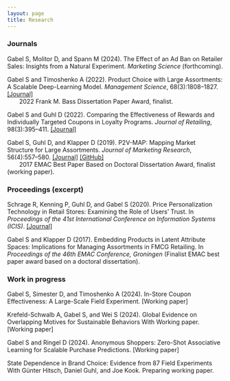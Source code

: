 ```yaml
---
layout: page
title: Research
---
```



### Journals

Gabel S, Molitor D, and Spann M (2024). The Effect of an Ad Ban on Retailer Sales: Insights from a Natural Experiment. _Marketing Science_ (forthcoming).

Gabel S and Timoshenko A (2022). Product Choice with Large Assortments: A Scalable Deep-Learning Model. _Management Science_, 68(3):1808–1827. [[Journal]](https://doi.org/10.1287/mnsc.2021.3969)<br>
&emsp;&emsp;2022 Frank M. Bass Dissertation Paper Award, finalist.

Gabel S and Guhl D (2022). Comparing the Effectiveness of Rewards and Individually Targeted Coupons in Loyalty Programs. _Journal of Retailing_, 98(3):395–411. [[Journal]](https://doi.org/10.1016/j.jretai.2021.08.001)

Gabel S, Guhl D, and Klapper D (2019). P2V-MAP: Mapping Market Structure for Large Assortments. _Journal of Marketing Research_, 56(4):557–580. [[Journal]](https://doi.org/10.1177%2F0022243719833631) [[GitHub]](https://github.com/sbstn-gbl/p2v-map)<br>
&emsp;&emsp;2017 EMAC Best Paper Based on Doctoral Dissertation Award, finalist (working paper).


### Proceedings (excerpt)

Schrage R, Kenning P, Guhl D, and Gabel S (2020). Price Personalization Technology in Retail Stores: Examining the Role of Users’ Trust. In _Proceedings of the 41st International Conference on Information Systems (ICIS)_. [[Journal]](https://aisel.aisnet.org/icis2020/implement_adopt/implement_adopt/7/)

Gabel S and Klapper D (2017). Embedding Products in Latent Attribute Spaces: Implications for Managing Assortments in FMCG Retailing. In _Proceedings of the 46th EMAC Conference, Groningen_ (Finalist EMAC best paper award based on a doctoral dissertation).


### Work in progress

Gabel S, Simester D, and Timoshenko A (2024). In-Store Coupon Effectiveness: A Large-Scale Field Experiment. [Working paper]

Krefeld-Schwalb A, Gabel S, and Wei S (2024). Global Evidence on Overlapping Motives for Sustainable Behaviors With Working paper. [Working paper]

Gabel S and Ringel D (2024). Anonymous Shoppers: Zero-Shot Associative Learning for Scalable Purchase Predictions. [Working paper]

State Dependence in Brand Choice: Evidence from 87 Field Experiments With Günter Hitsch, Daniel Guhl, and Joe Kook. Preparing working paper.



